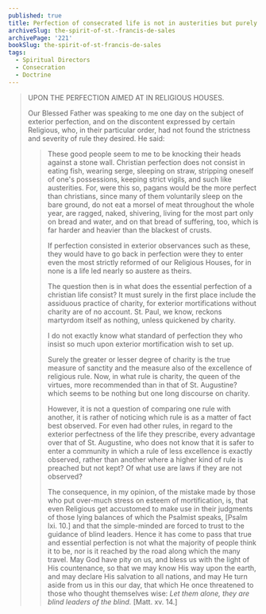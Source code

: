 ```yaml
---
published: true
title: Perfection of consecrated life is not in austerities but purely in Love of God
archiveSlug: the-spirit-of-st.-francis-de-sales
archivePage: '221'
bookSlug: the-spirit-of-st-francis-de-sales
tags:
  - Spiritual Directors
  - Consecration
  - Doctrine
---
```


> UPON THE PERFECTION AIMED AT IN RELIGIOUS HOUSES.
>
> Our Blessed Father was speaking to me one day on the subject of exterior perfection, and on the discontent expressed by certain Religious, who, in their particular order, had not found the strictness and severity of rule they desired. He said:
>
>> These good people seem to me to be knocking their heads against a stone wall. Christian perfection does not consist in eating fish, wearing serge, sleeping on straw, stripping oneself of one's possessions, keeping strict vigils, and such like austerities. For, were this so, pagans would be the more perfect than christians, since many of them voluntarily sleep on the bare ground, do not eat a morsel of meat throughout the whole year, are ragged, naked, shivering, living for the most part only on bread and water, and on that bread of suffering, too, which is far harder and heavier than the blackest of crusts.
>>
>> If perfection consisted in exterior observances such as these, they would have to go back in perfection were they to enter even the most strictly reformed of our Religious Houses, for in none is a life led nearly so austere as theirs.
>>
>> The question then is in what does the essential perfection of a christian life consist? It must surely in the first place include the assiduous practice of charity, for exterior mortifications without charity are of no account. St. Paul, we know, reckons martyrdom itself as nothing, unless quickened by charity.
>>
>> I do not exactly know what standard of perfection they who insist so much upon exterior mortification wish to set up.
>>
>> Surely the greater or lesser degree of charity is the true measure of sanctity and the measure also of the excellence of religious rule. Now, in what rule is charity, the queen of the virtues, more recommended than in that of St. Augustine? which seems to be nothing but one long discourse on charity.
>>
>> However, it is not a question of comparing one rule with another, it is rather of noticing which rule is as a matter of fact best observed. For even had other rules, in regard to the exterior perfectness of the life they prescribe, every advantage over that of St. Augustine, who does not know that it is safer to enter a community in which a rule of less excellence is exactly observed, rather than another where a higher kind of rule is preached but not kept? Of what use are laws if they are not observed?
>>
>> The consequence, in my opinion, of the mistake made by those who put over-much stress on esteem of mortification, is, that even Religious get accustomed to make use in their judgments of those lying balances of which the Psalmist speaks, [Psalm lxi. 10.] and that the simple-minded are forced to trust to the guidance of blind leaders. Hence it has come to pass that true and essential perfection is not what the majority of people think it to be, nor is it reached by the road along which the many travel. May God have pity on us, and bless us with the light of His countenance, so that we may know His way upon the earth, and may declare His salvation to all nations, and may He turn aside from us in this our day, that which He once threatened to those who thought themselves wise: *Let them alone, they are blind leaders of the blind.* [Matt. xv. 14.]
